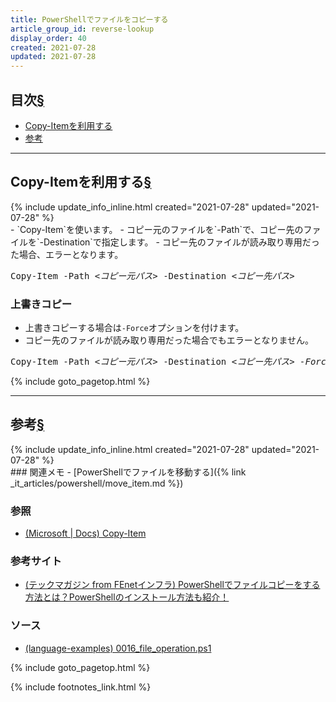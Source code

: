 ```yaml
---
title: PowerShellでファイルをコピーする
article_group_id: reverse-lookup
display_order: 40
created: 2021-07-28
updated: 2021-07-28
---
```


## <a name="index">目次</a><a class="heading-anchor-permalink" href="#目次">§</a>

<ul id="index_ul">
<li><a href="#Copy-Itemを利用する">Copy-Itemを利用する</a></li>
<li><a href="#参考">参考</a></li>
</ul>

* * *
## <a name="Copy-Itemを利用する">Copy-Itemを利用する</a><a class="heading-anchor-permalink" href="#Copy-Itemを利用する">§</a>
<div class="chapter-updated">{% include update_info_inline.html created="2021-07-28" updated="2021-07-28" %}</div>
- `Copy-Item`を使います。  
- コピー元のファイルを`-Path`で、コピー先のファイルを`-Destination`で指定します。
- コピー先のファイルが読み取り専用だった場合、エラーとなります。
<div class="code-box-syntax no-title">
<pre>
Copy-Item -Path <em>&lt;コピー元パス&gt;</em> -Destination <em>&lt;コピー先パス&gt;</em>
</pre>
</div>

### 上書きコピー
- 上書きコピーする場合は`-Force`オプションを付けます。
- コピー先のファイルが読み取り専用だった場合でもエラーとなりません。
<div class="code-box-syntax no-title">
<pre>
Copy-Item -Path <em>&lt;コピー元パス&gt;</em> -Destination <em>&lt;コピー先パス&gt;</em> <em class="orange">-Force</em>
</pre>
</div>

{% include goto_pagetop.html %}

* * *
## <a name="参考">参考</a><a class="heading-anchor-permalink" href="#参考">§</a>
<div class="chapter-updated">{% include update_info_inline.html created="2021-07-28" updated="2021-07-28" %}</div>
### 関連メモ
- [PowerShellでファイルを移動する]({% link _it_articles/powershell/move_item.md %})

### 参照
- [(Microsoft \| Docs) Copy-Item](https://docs.microsoft.com/en-us/powershell/module/microsoft.powershell.management/copy-item)

### 参考サイト
- [(テックマガジン from FEnetインフラ) PowerShellでファイルコピーをする方法とは？PowerShellのインストール方法も紹介！](https://www.fenet.jp/infla/column/engineer/powershell%E3%81%A7%E3%83%95%E3%82%A1%E3%82%A4%E3%83%AB%E3%82%B3%E3%83%94%E3%83%BC%E3%82%92%E3%81%99%E3%82%8B%E6%96%B9%E6%B3%95%E3%81%A8%E3%81%AF%EF%BC%9Fpowershell%E3%81%AE%E3%82%A4%E3%83%B3%E3%82%B9/)

### ソース
- [(language-examples) 0016_file_operation.ps1](https://github.com/fumokmm/language-examples/blob/main/PowerShell/0016_file_operation.ps1)

{% include goto_pagetop.html %}

{% include footnotes_link.html %}
